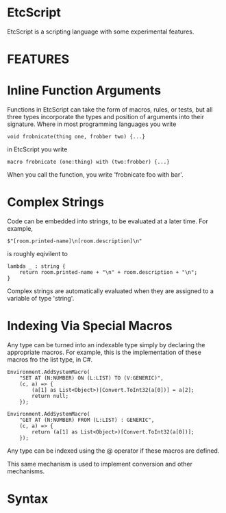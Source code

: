 EtcScript
====

EtcScript is a scripting language with some experimental features. 


FEATURES
====

Inline Function Arguments
==

Functions in EtcScript can take the form of macros, rules, or tests, but all three types incorporate the types and position of arguments into their signature. Where in most programming languages you write 
```
void frobnicate(thing one, frobber two) {...}
```
in EtcScript you write
```
macro frobnicate (one:thing) with (two:frobber) {...}
```
When you call the function, you write 'frobnicate foo with bar'. 


Complex Strings
==

Code can be embedded into strings, to be evaluated at a later time. For example,
```
$"[room.printed-name]\n[room.description]\n"
```
is roughly eqivilent to 
```
lambda _ : string {
	return room.printed-name + "\n" + room.description + "\n";
}
```

Complex strings are automatically evaluated when they are assigned to a variable of type 'string'.


Indexing Via Special Macros
==

Any type can be turned into an indexable type simply by declaring the appropriate macros. For example, this is the implementation of these macros fro the list type, in C#.
```
Environment.AddSystemMacro(
	"SET AT (N:NUMBER) ON (L:LIST) TO (V:GENERIC)",
	(c, a) => { 
		(a[1] as List<Object>)[Convert.ToInt32(a[0])] = a[2]; 
		return null; 
	});

Environment.AddSystemMacro(
	"GET AT (N:NUMBER) FROM (L:LIST) : GENERIC",
	(c, a) => { 
		return (a[1] as List<Object>)[Convert.ToInt32(a[0])]; 
	});
```

Any type can be indexed using the @ operator if these macros are defined. 

This same mechanism is used to implement conversion and other mechanisms.


Syntax
===

